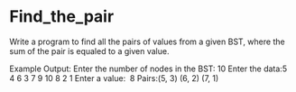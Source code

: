 # Find_the_pair
Write a program to find all the pairs of values from a given BST, where the sum of the pair is equaled
to a given value.

Example Output:
Enter the number of nodes in the BST: ​10
Enter the data:​5 4 6 3 7 9 10 8 2 1
Enter a value: ​ 8
Pairs:​(5, 3) (6, 2) (7, 1)
